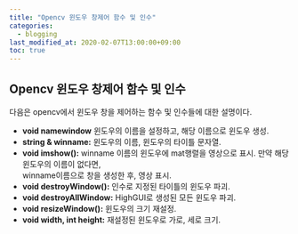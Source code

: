 ```yaml
---
title: "Opencv 윈도우 창제어 함수 및 인수"
categories: 
  - blogging
last_modified_at: 2020-02-07T13:00:00+09:00
toc: true
---
```


## **Opencv 윈도우 창제어 함수 및 인수**  
다음은 opencv에서 윈도우 창을 제어하는 함수 및 인수들에 대한 설명이다.  

* **void namewindow** 윈도우의 이름을 설정하고, 해당 이름으로 윈도우 생성.  
* **string & winname:** 윈도우의 이름, 윈도우의 타이틀 문자열.  
* **void imshow():** winname 이름의 윈도우에 mat행렬을 영상으로 표시. 만약 해당 윈도우의 이름이 없다면,  
                     winname이름으로 창을 생성한 후, 영상 표시. 
* **void destroyWindow():** 인수로 지정된 타이틀의 윈도우 파괴.  
* **void destroyAllWindow:** HighGUI로 생성된 모든 윈도우 파괴.  
* **void resizeWindow():** 윈도우의 크기 재설정.  
* **void width, int height:** 재설정된 윈도우로 가로, 세로 크기.


